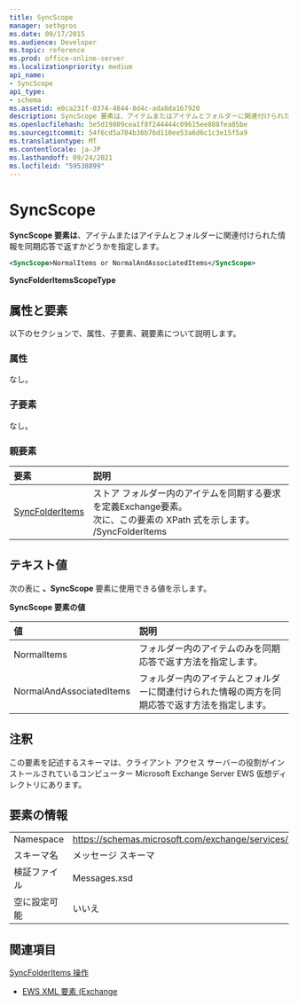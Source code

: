 ```yaml
---
title: SyncScope
manager: sethgros
ms.date: 09/17/2015
ms.audience: Developer
ms.topic: reference
ms.prod: office-online-server
ms.localizationpriority: medium
api_name:
- SyncScope
api_type:
- schema
ms.assetid: e0ca231f-0374-4844-8d4c-ada8da167920
description: SyncScope 要素は、アイテムまたはアイテムとフォルダーに関連付けられた情報を同期応答で返すかどうかを指定します。
ms.openlocfilehash: 5e5d19809cea1f8f244444c09615ee888fea05be
ms.sourcegitcommit: 54f6cd5a704b36b76d110ee53a6d6c1c3e15f5a9
ms.translationtype: MT
ms.contentlocale: ja-JP
ms.lasthandoff: 09/24/2021
ms.locfileid: "59538899"
---
```

# <a name="syncscope"></a>SyncScope

**SyncScope 要素は**、アイテムまたはアイテムとフォルダーに関連付けられた情報を同期応答で返すかどうかを指定します。 
  
```xml
<SyncScope>NormalItems or NormalAndAssociatedItems</SyncScope>
```

 **SyncFolderItemsScopeType**
## <a name="attributes-and-elements"></a>属性と要素

以下のセクションで、属性、子要素、親要素について説明します。
  
### <a name="attributes"></a>属性

なし。
  
### <a name="child-elements"></a>子要素

なし。
  
### <a name="parent-elements"></a>親要素

|**要素**|**説明**|
|:-----|:-----|
|[SyncFolderItems](syncfolderitems.md) <br/> |ストア フォルダー内のアイテムを同期する要求を定義Exchange要素。  <br/> 次に、この要素の XPath 式を示します。  <br/> /SyncFolderItems  <br/> |
   
## <a name="text-value"></a>テキスト値

次の表に **、SyncScope** 要素に使用できる値を示します。 
  
**SyncScope 要素の値**

|**値**|**説明**|
|:-----|:-----|
|NormalItems  <br/> |フォルダー内のアイテムのみを同期応答で返す方法を指定します。  <br/> |
|NormalAndAssociatedItems  <br/> |フォルダー内のアイテムとフォルダーに関連付けられた情報の両方を同期応答で返す方法を指定します。  <br/> |
   
## <a name="remarks"></a>注釈

この要素を記述するスキーマは、クライアント アクセス サーバーの役割がインストールされているコンピューター Microsoft Exchange Server EWS 仮想ディレクトリにあります。
  
## <a name="element-information"></a>要素の情報

|||
|:-----|:-----|
|Namespace  <br/> |https://schemas.microsoft.com/exchange/services/2006/messages  <br/> |
|スキーマ名  <br/> |メッセージ スキーマ  <br/> |
|検証ファイル  <br/> |Messages.xsd  <br/> |
|空に設定可能  <br/> |いいえ  <br/> |
   
## <a name="see-also"></a>関連項目



[SyncFolderItems 操作](syncfolderitems-operation.md)


- [EWS XML 要素 (Exchange](ews-xml-elements-in-exchange.md)


